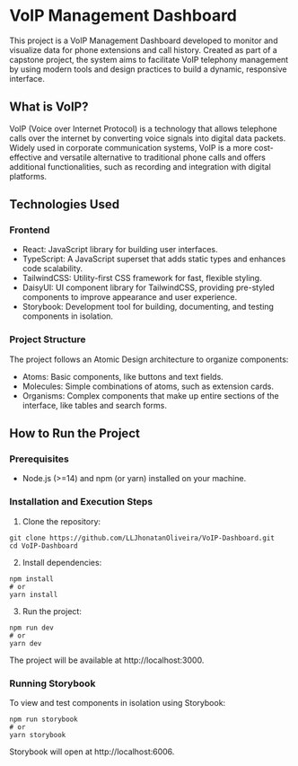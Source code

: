 # VoIP Management Dashboard
This project is a VoIP Management Dashboard developed to monitor and visualize data for phone extensions and call history. Created as part of a capstone project, the system aims to facilitate VoIP telephony management by using modern tools and design practices to build a dynamic, responsive interface.

## What is VoIP?
VoIP (Voice over Internet Protocol) is a technology that allows telephone calls over the internet by converting voice signals into digital data packets. Widely used in corporate communication systems, VoIP is a more cost-effective and versatile alternative to traditional phone calls and offers additional functionalities, such as recording and integration with digital platforms.

## Technologies Used
### Frontend
- React: JavaScript library for building user interfaces.
- TypeScript: A JavaScript superset that adds static types and enhances code scalability.
- TailwindCSS: Utility-first CSS framework for fast, flexible styling.
- DaisyUI: UI component library for TailwindCSS, providing pre-styled components to improve appearance and user experience.
- Storybook: Development tool for building, documenting, and testing components in isolation.
### Project Structure
The project follows an Atomic Design architecture to organize components:

- Atoms: Basic components, like buttons and text fields.
- Molecules: Simple combinations of atoms, such as extension cards.
- Organisms: Complex components that make up entire sections of the interface, like tables and search forms.

## How to Run the Project
### Prerequisites
- Node.js (>=14) and npm (or yarn) installed on your machine.
### Installation and Execution Steps
1. Clone the repository:

```
git clone https://github.com/LLJhonatanOliveira/VoIP-Dashboard.git
cd VoIP-Dashboard
```
2. Install dependencies:

```
npm install
# or
yarn install
```

3. Run the project:

```
npm run dev
# or
yarn dev
```

The project will be available at http://localhost:3000.

### Running Storybook
To view and test components in isolation using Storybook:

```
npm run storybook
# or
yarn storybook
```

Storybook will open at http://localhost:6006.
